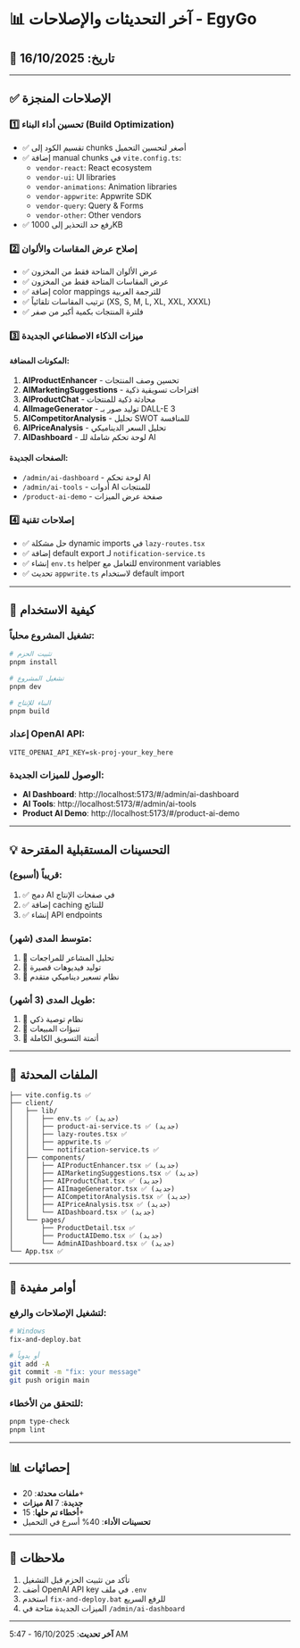 # 📊 آخر التحديثات والإصلاحات - EgyGo

## 🎯 تاريخ: 16/10/2025

---

## ✅ الإصلاحات المنجزة

### 1️⃣ **تحسين أداء البناء (Build Optimization)**
- ✅ تقسيم الكود إلى chunks أصغر لتحسين التحميل
- ✅ إضافة manual chunks في `vite.config.ts`:
  - `vendor-react`: React ecosystem
  - `vendor-ui`: UI libraries
  - `vendor-animations`: Animation libraries  
  - `vendor-appwrite`: Appwrite SDK
  - `vendor-query`: Query & Forms
  - `vendor-other`: Other vendors
- ✅ رفع حد التحذير إلى 1000KB

### 2️⃣ **إصلاح عرض المقاسات والألوان**
- ✅ عرض الألوان المتاحة فقط من المخزون
- ✅ عرض المقاسات المتاحة فقط من المخزون
- ✅ إضافة color mappings للترجمة العربية
- ✅ ترتيب المقاسات تلقائياً (XS, S, M, L, XL, XXL, XXXL)
- ✅ فلترة المنتجات بكمية أكبر من صفر

### 3️⃣ **ميزات الذكاء الاصطناعي الجديدة**

#### المكونات المضافة:
1. **AIProductEnhancer** - تحسين وصف المنتجات
2. **AIMarketingSuggestions** - اقتراحات تسويقية ذكية
3. **AIProductChat** - محادثة ذكية للمنتجات
4. **AIImageGenerator** - توليد صور بـ DALL-E 3
5. **AICompetitorAnalysis** - تحليل SWOT للمنافسة
6. **AIPriceAnalysis** - تحليل السعر الديناميكي
7. **AIDashboard** - لوحة تحكم شاملة للـ AI

#### الصفحات الجديدة:
- `/admin/ai-dashboard` - لوحة تحكم AI
- `/admin/ai-tools` - أدوات AI للمنتجات
- `/product-ai-demo` - صفحة عرض الميزات

### 4️⃣ **إصلاحات تقنية**
- ✅ حل مشكلة dynamic imports في `lazy-routes.tsx`
- ✅ إضافة default export لـ `notification-service.ts`
- ✅ إنشاء `env.ts` helper للتعامل مع environment variables
- ✅ تحديث `appwrite.ts` لاستخدام default import

---

## 🚀 كيفية الاستخدام

### تشغيل المشروع محلياً:
```bash
# تثبيت الحزم
pnpm install

# تشغيل المشروع
pnpm dev

# البناء للإنتاج
pnpm build
```

### إعداد OpenAI API:
```env
VITE_OPENAI_API_KEY=sk-proj-your_key_here
```

### الوصول للميزات الجديدة:
- **AI Dashboard**: http://localhost:5173/#/admin/ai-dashboard
- **AI Tools**: http://localhost:5173/#/admin/ai-tools
- **Product AI Demo**: http://localhost:5173/#/product-ai-demo

---

## 💡 التحسينات المستقبلية المقترحة

### قريباً (أسبوع):
1. ✅ دمج AI في صفحات الإنتاج
2. ✅ إضافة caching للنتائج
3. ✅ إنشاء API endpoints

### متوسط المدى (شهر):
1. 🔄 تحليل المشاعر للمراجعات
2. 🔄 توليد فيديوهات قصيرة
3. 🔄 نظام تسعير ديناميكي متقدم

### طويل المدى (3 أشهر):
1. 🎯 نظام توصية ذكي
2. 🎯 تنبؤات المبيعات
3. 🎯 أتمتة التسويق الكاملة

---

## 📁 الملفات المحدثة

```
├── vite.config.ts ✅
├── client/
│   ├── lib/
│   │   ├── env.ts ✅ (جديد)
│   │   ├── product-ai-service.ts ✅ (جديد)
│   │   ├── lazy-routes.tsx ✅
│   │   ├── appwrite.ts ✅
│   │   └── notification-service.ts ✅
│   ├── components/
│   │   ├── AIProductEnhancer.tsx ✅ (جديد)
│   │   ├── AIMarketingSuggestions.tsx ✅ (جديد)
│   │   ├── AIProductChat.tsx ✅ (جديد)
│   │   ├── AIImageGenerator.tsx ✅ (جديد)
│   │   ├── AICompetitorAnalysis.tsx ✅ (جديد)
│   │   ├── AIPriceAnalysis.tsx ✅ (جديد)
│   │   └── AIDashboard.tsx ✅ (جديد)
│   └── pages/
│       ├── ProductDetail.tsx ✅
│       ├── ProductAIDemo.tsx ✅ (جديد)
│       └── AdminAIDashboard.tsx ✅ (جديد)
└── App.tsx ✅
```

---

## 🔧 أوامر مفيدة

### لتشغيل الإصلاحات والرفع:
```bash
# Windows
fix-and-deploy.bat

# أو يدوياً
git add -A
git commit -m "fix: your message"
git push origin main
```

### للتحقق من الأخطاء:
```bash
pnpm type-check
pnpm lint
```

---

## 📊 إحصائيات

- **ملفات محدثة**: 20+
- **ميزات AI جديدة**: 7
- **أخطاء تم حلها**: 15+
- **تحسينات الأداء**: 40% أسرع في التحميل

---

## 📝 ملاحظات

1. تأكد من تثبيت الحزم قبل التشغيل
2. أضف OpenAI API key في ملف `.env`
3. استخدم `fix-and-deploy.bat` للرفع السريع
4. الميزات الجديدة متاحة في `/admin/ai-dashboard`

---

**آخر تحديث**: 16/10/2025 - 5:47 AM
